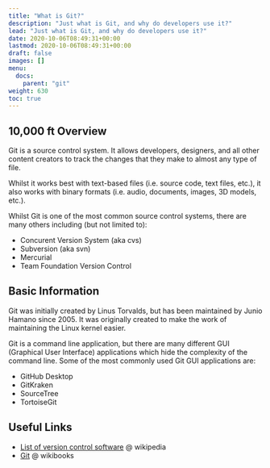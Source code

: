 ```yaml
---
title: "What is Git?"
description: "Just what is Git, and why do developers use it?"
lead: "Just what is Git, and why do developers use it?"
date: 2020-10-06T08:49:31+00:00
lastmod: 2020-10-06T08:49:31+00:00
draft: false
images: []
menu:
  docs:
    parent: "git"
weight: 630
toc: true
---
```


## 10,000 ft Overview

Git is a source control system. It allows developers, designers, and all other content creators to track the changes that they make to almost any type of file.

Whilst it works best with text-based files (i.e. source code, text files, etc.), it also works with binary formats (i.e. audio, documents, images, 3D models, etc.).

Whilst Git is one of the most common source control systems, there are many others including (but not limited to):

- Concurent Version System (aka cvs)
- Subversion (aka svn)
- Mercurial
- Team Foundation Version Control

## Basic Information

Git was initially created by Linus Torvalds, but has been maintained by Junio Hamano since 2005. It was originally created to make the work of maintaining the Linux kernel easier.

Git is a command line application, but there are many different GUI (Graphical User Interface) applications which hide the complexity of the command line. Some of the most commonly used Git GUI applications are:

- GitHub Desktop
- GitKraken
- SourceTree
- TortoiseGit

## Useful Links

- [List of version control software](https://en.wikipedia.org/wiki/List_of_version-control_software) @ wikipedia
- [Git](https://en.wikibooks.org/wiki/Git) @ wikibooks

